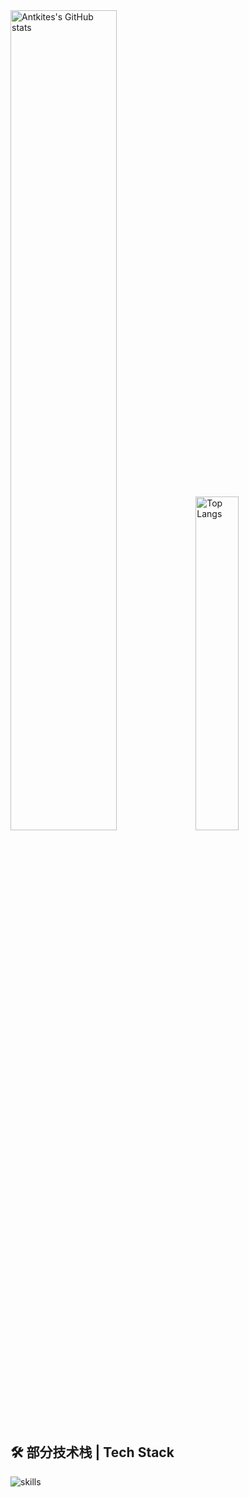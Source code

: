 <div>
    <img src="https://github-readme-stats.vercel.app/api?username=Ackites&show_icons=true&count_private=true&hide_border=true" alt="Antkites's GitHub stats" width="58%"/>
    <img src="https://github-readme-stats.vercel.app/api/top-langs/?username=Ackites&layout=compact&hide_border=true" alt="Top Langs" width="37%"/>
</div>

## 🛠 部分技术栈 | Tech Stack

<img src="https://skillicons.dev/icons?i=js,html,css,androidstudio,arduino,bash,c,cpp,cmake,docker,electron,fastapi,flask,git,github,idea,java,jquery,maven,mysql,mongodb,nginx,nodejs,powershell,py,pytorch,rabbitmq,redis,sass,spring,vite,vscode,vue,anaconda,blender,clion,cloudflare,elasticsearch,gitlab,gmail,go,kali,linux,md,npm,php,pinia,pycharm,raspberrypi,react,sqlite,tailwind,tauri,ts,threejs,ubuntu,windows" alt="skills" />
